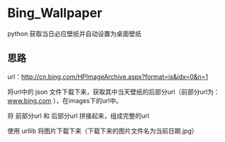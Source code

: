 # Bing_Wallpaper
python 获取当日必应壁纸并自动设置为桌面壁纸

## 思路
url：http://cn.bing.com/HPImageArchive.aspx?format=js&idx=0&n=1

将url中的 json 文件下载下来，获取其中当天壁纸的后部分url（前部分url为：www.bing.com ），在images下的url中。

将 前部分url 和 后部分url 拼接起来，组成完整的url

使用 urllib 将图片下载下来（下载下来的图片文件名为当前日期.jpg）


